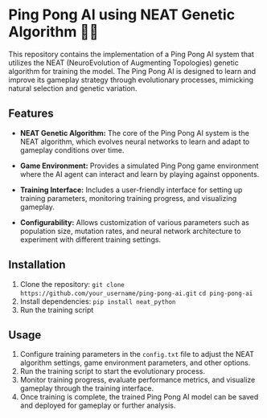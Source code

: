 # Ping Pong AI using NEAT Genetic Algorithm 🏓🧬

This repository contains the implementation of a Ping Pong AI system that utilizes the NEAT (NeuroEvolution of Augmenting Topologies) genetic algorithm for training the model. The Ping Pong AI is designed to learn and improve its gameplay strategy through evolutionary processes, mimicking natural selection and genetic variation.

## Features

- **NEAT Genetic Algorithm:** The core of the Ping Pong AI system is the NEAT algorithm, which evolves neural networks to learn and adapt to gameplay conditions over time.
  
- **Game Environment:** Provides a simulated Ping Pong game environment where the AI agent can interact and learn by playing against opponents.

- **Training Interface:** Includes a user-friendly interface for setting up training parameters, monitoring training progress, and visualizing gameplay.

- **Configurability:** Allows customization of various parameters such as population size, mutation rates, and neural network architecture to experiment with different training settings.

## Installation

1. Clone the repository:
  `git clone https://github.com/your_username/ping-pong-ai.git`
  `cd ping-pong-ai`
2. Install dependencies:
  `pip install neat_python`
3. Run the training script

## Usage

1. Configure training parameters in the `config.txt` file to adjust the NEAT algorithm settings, game environment parameters, and other options.
2. Run the training script to start the evolutionary process.
3. Monitor training progress, evaluate performance metrics, and visualize gameplay through the training interface.
4. Once training is complete, the trained Ping Pong AI model can be saved and deployed for gameplay or further analysis.

